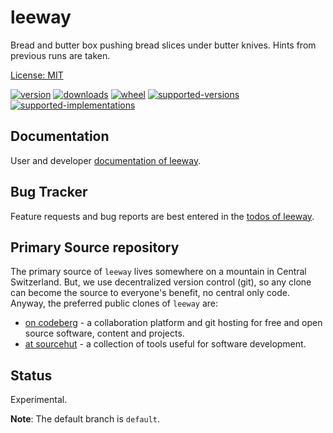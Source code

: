 # leeway

Bread and butter box pushing bread slices under butter knives. Hints from previous runs are taken.

<!-- TODO: Third party dependencies are documented in the folder [docs/third-party](docs/third-party/README.md). -->

[License: MIT](https://github.com/sthagen/leeway/blob/default/LICENSE)

[![version](https://img.shields.io/pypi/v/leeway.svg?style=flat)](https://pypi.python.org/pypi/leeway/)
[![downloads](https://pepy.tech/badge/leeway/month)](https://pepy.tech/project/leeway)
[![wheel](https://img.shields.io/pypi/wheel/leeway.svg?style=flat)](https://pypi.python.org/pypi/leeway/)
[![supported-versions](https://img.shields.io/pypi/pyversions/leeway.svg?style=flat)](https://pypi.python.org/pypi/leeway/)
[![supported-implementations](https://img.shields.io/pypi/implementation/leeway.svg?style=flat)](https://pypi.python.org/pypi/leeway/)

## Documentation

User and developer [documentation of leeway](https://codes.dilettant.life/docs/leeway).

## Bug Tracker

Feature requests and bug reports are best entered in the [todos of leeway](https://todo.sr.ht/~sthagen/leeway).

## Primary Source repository

The primary source of `leeway` lives somewhere on a mountain in Central Switzerland.
But, we use decentralized version control (git), so any clone can become the source to everyone's benefit, no central only code.
Anyway, the preferred public clones of `leeway` are:

* [on codeberg](https://codeberg.org/sthagen/leeway) - a collaboration platform and git hosting for free and open source software, content and projects.
* [at sourcehut](https://git.sr.ht/~sthagen/leeway) - a collection of tools useful for software development.

## Status

Experimental.

**Note**: The default branch is `default`.
